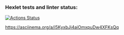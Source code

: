 ### Hexlet tests and linter status:
[![Actions Status](https://github.com/Fiklik/python-project-49/workflows/hexlet-check/badge.svg)](https://github.com/Fiklik/python-project-49/actions)

https://asciinema.org/a/i5KyxbJj4aiOmxpuDw4XFKsQq
